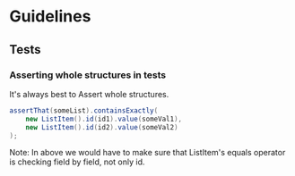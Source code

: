 # Guidelines

##  Tests

### Asserting whole structures in tests

It's always best to Assert whole structures.

```java
assertThat(someList).containsExactly(
    new ListItem().id(id1).value(someVal1),
    new ListItem().id(id2).value(someVal2)
);
```

Note: In above we would have to make sure that ListItem's equals operator is checking field by field, not only id.
